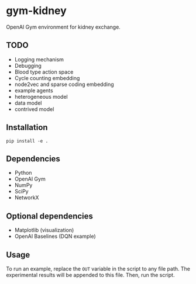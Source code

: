 # gym-kidney

OpenAI Gym environment for kidney exchange.

## TODO

* Logging mechanism
* Debugging
* Blood type action space
* Cycle counting embedding
* node2vec and sparse coding embedding
* example agents
* heterogeneous model
* data model
* contrived model

## Installation

    pip install -e .

## Dependencies

* Python
* OpenAI Gym
* NumPy
* SciPy
* NetworkX

## Optional dependencies

* Matplotlib (visualization)
* OpenAI Baselines (DQN example)

## Usage

To run an example, replace the `OUT` variable in the script to any
file path. The experimental results will be appended to this file.
Then, run the script.
